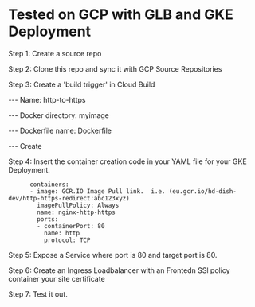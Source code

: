 Tested on GCP with GLB and GKE Deployment
=========================================

Step 1: Create a source repo

Step 2: Clone this repo and sync it with GCP Source Repositories

Step 3: Create a 'build trigger' in Cloud Build

--- Name: http-to-https

--- Docker directory: myimage

--- Dockerfile name: Dockerfile

--- Create

Step 4: Insert the container creation code in your YAML file for your GKE Deployment.

```
      containers:
      - image: GCR.IO Image Pull link.  i.e. (eu.gcr.io/hd-dish-dev/http-https-redirect:abc123xyz)
        imagePullPolicy: Always
        name: nginx-http-https
        ports:
        - containerPort: 80
          name: http
          protocol: TCP
```

Step 5: Expose a Service where port is 80 and target port is 80.

Step 6: Create an Ingress Loadbalancer with an Frontedn SSl policy container your site certificate

Step 7: Test it out.
